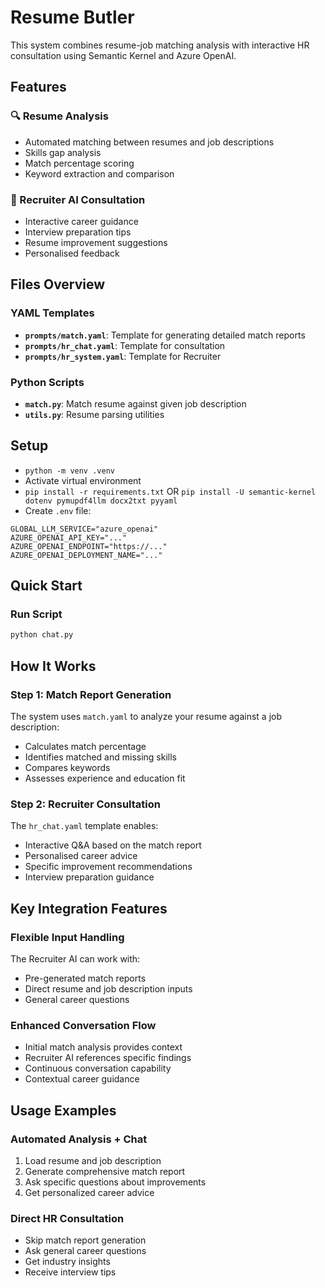 # Resume Butler

This system combines resume-job matching analysis with interactive HR consultation using Semantic Kernel and Azure OpenAI.

## Features

### 🔍 Resume Analysis
- Automated matching between resumes and job descriptions
- Skills gap analysis
- Match percentage scoring
- Keyword extraction and comparison

### 🤖 Recruiter AI Consultation
- Interactive career guidance
- Interview preparation tips
- Resume improvement suggestions
- Personalised feedback

## Files Overview

### YAML Templates
- **`prompts/match.yaml`**: Template for generating detailed match reports
- **`prompts/hr_chat.yaml`**: Template for consultation
- **`prompts/hr_system.yaml`**: Template for Recruiter

### Python Scripts
- **`match.py`**: Match resume against given job description
- **`utils.py`**: Resume parsing utilities

## Setup

- `python -m venv .venv`
- Activate virtual environment
- `pip install -r requirements.txt` OR `pip install -U semantic-kernel dotenv pymupdf4llm docx2txt pyyaml`
- Create `.env` file:
```
GLOBAL_LLM_SERVICE="azure_openai"
AZURE_OPENAI_API_KEY="..."
AZURE_OPENAI_ENDPOINT="https://..."
AZURE_OPENAI_DEPLOYMENT_NAME="..."
```

## Quick Start

### Run Script
```bash
python chat.py
```

## How It Works

### Step 1: Match Report Generation
The system uses `match.yaml` to analyze your resume against a job description:
- Calculates match percentage
- Identifies matched and missing skills
- Compares keywords
- Assesses experience and education fit

### Step 2: Recruiter Consultation
The `hr_chat.yaml` template enables:
- Interactive Q&A based on the match report
- Personalised career advice
- Specific improvement recommendations
- Interview preparation guidance

## Key Integration Features

### Flexible Input Handling
The Recruiter AI can work with:
- Pre-generated match reports
- Direct resume and job description inputs
- General career questions

### Enhanced Conversation Flow
- Initial match analysis provides context
- Recruiter AI references specific findings
- Continuous conversation capability
- Contextual career guidance

## Usage Examples

### Automated Analysis + Chat
1. Load resume and job description
2. Generate comprehensive match report
3. Ask specific questions about improvements
4. Get personalized career advice

### Direct HR Consultation
- Skip match report generation
- Ask general career questions
- Get industry insights
- Receive interview tips